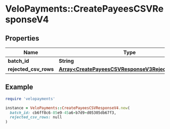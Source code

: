 # VeloPayments::CreatePayeesCSVResponseV4

## Properties

| Name | Type | Description | Notes |
| ---- | ---- | ----------- | ----- |
| **batch_id** | **String** |  | [optional] |
| **rejected_csv_rows** | [**Array&lt;CreatePayeesCSVResponseV3RejectedCsvRows&gt;**](CreatePayeesCSVResponseV3RejectedCsvRows.md) |  | [optional] |

## Example

```ruby
require 'velopayments'

instance = VeloPayments::CreatePayeesCSVResponseV4.new(
  batch_id: cb6ff8c6-85e9-45a6-b7d9-d05305db67f3,
  rejected_csv_rows: null
)
```

